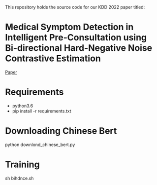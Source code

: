
This repository holds the source code for our KDD 2022 paper titled: 
# Medical Symptom Detection in Intelligent Pre-Consultation using Bi-directional Hard-Negative Noise Contrastive Estimation 
[Paper](https://dl.acm.org/doi/pdf/10.1145/3534678.3539124)

# Requirements
- python3.6
- pip install -r requirements.txt

# Downloading Chinese Bert
python downlond_chinese_bert.py 

# Training
sh bihdnce.sh
